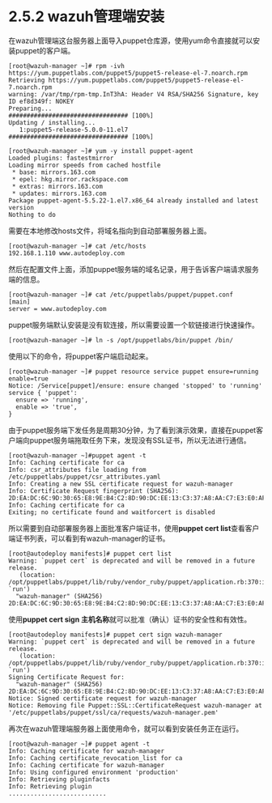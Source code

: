 # 2.5.2 wazuh管理端安装

在wazuh管理端这台服务器上面导入puppet仓库源，使用yum命令直接就可以安装puppet的客户端。

```text
[root@wazuh-manager ~]# rpm -ivh https://yum.puppetlabs.com/puppet5/puppet5-release-el-7.noarch.rpm
Retrieving https://yum.puppetlabs.com/puppet5/puppet5-release-el-7.noarch.rpm
warning: /var/tmp/rpm-tmp.InT3hA: Header V4 RSA/SHA256 Signature, key ID ef8d349f: NOKEY
Preparing...                          ################################# [100%]
Updating / installing...
   1:puppet5-release-5.0.0-11.el7     ################################# [100%]
   
[root@wazuh-manager ~]# yum -y install puppet-agent
Loaded plugins: fastestmirror
Loading mirror speeds from cached hostfile
 * base: mirrors.163.com
 * epel: hkg.mirror.rackspace.com
 * extras: mirrors.163.com
 * updates: mirrors.163.com
Package puppet-agent-5.5.22-1.el7.x86_64 already installed and latest version
Nothing to do

```

需要在本地修改hosts文件，将域名指向到自动部署服务器上面。

```text
[root@wazuh-manager ~]# cat /etc/hosts
192.168.1.110 www.autodeploy.com
```

然后在配置文件上面，添加puppet服务端的域名记录，用于告诉客户端请求服务端的信息。

```text
[root@wazuh-manager ~]# cat /etc/puppetlabs/puppet/puppet.conf 
[main]
server = www.autodeploy.com
```

puppet服务端默认安装是没有软连接，所以需要设置一个软链接进行快速操作。

```text
[root@wazuh-manager ~]# ln -s /opt/puppetlabs/bin/puppet /bin/
```

使用以下的命令，将puppet客户端启动起来。

```text
[root@wazuh-manager ~]# puppet resource service puppet ensure=running enable=true
Notice: /Service[puppet]/ensure: ensure changed 'stopped' to 'running'
service { 'puppet':
  ensure => 'running',
  enable => 'true',
}
```

由于puppet服务端下发任务是周期30分钟，为了看到演示效果，直接在puppet客户端向puppet服务端拖取任务下来，发现没有SSL证书，所以无法进行通信。

```text
[root@wazuh-manager ~]#puppet agent -t
Info: Caching certificate for ca
Info: csr_attributes file loading from /etc/puppetlabs/puppet/csr_attributes.yaml
Info: Creating a new SSL certificate request for wazuh-manager
Info: Certificate Request fingerprint (SHA256): 2D:EA:DC:6C:9D:30:65:E8:9E:B4:C2:8D:90:DC:EE:13:C3:37:A8:AA:C7:E3:E0:AF:1B:E1:D0:AA:89:E3:DE:0A
Info: Caching certificate for ca
Exiting; no certificate found and waitforcert is disabled

```

所以需要到自动部署服务器上面批准客户端证书，使用**puppet cert list**查看客户端证书列表，可以看到有wazuh-manager的证书。

```text
[root@autodeploy manifests]# puppet cert list
Warning: `puppet cert` is deprecated and will be removed in a future release.
   (location: /opt/puppetlabs/puppet/lib/ruby/vendor_ruby/puppet/application.rb:370:in `run')
  "wazuh-manager" (SHA256) 2D:EA:DC:6C:9D:30:65:E8:9E:B4:C2:8D:90:DC:EE:13:C3:37:A8:AA:C7:E3:E0:AF:1B:E1:D0:AA:89:E3:DE:0A
```

使用**puppet cert sign 主机名称**就可以批准（确认）证书的安全性和有效性。

```text
[root@autodeploy manifests]# puppet cert sign wazuh-manager
Warning: `puppet cert` is deprecated and will be removed in a future release.
   (location: /opt/puppetlabs/puppet/lib/ruby/vendor_ruby/puppet/application.rb:370:in `run')
Signing Certificate Request for:
  "wazuh-manager" (SHA256) 2D:EA:DC:6C:9D:30:65:E8:9E:B4:C2:8D:90:DC:EE:13:C3:37:A8:AA:C7:E3:E0:AF:1B:E1:D0:AA:89:E3:DE:0A
Notice: Signed certificate request for wazuh-manager
Notice: Removing file Puppet::SSL::CertificateRequest wazuh-manager at '/etc/puppetlabs/puppet/ssl/ca/requests/wazuh-manager.pem'
```

再次在wazuh管理端服务器上面使用命令，就可以看到安装任务正在运行。

```text
[root@wazuh-manager ~]# puppet agent -t
Info: Caching certificate for wazuh-manager
Info: Caching certificate_revocation_list for ca
Info: Caching certificate for wazuh-manager
Info: Using configured environment 'production'
Info: Retrieving pluginfacts
Info: Retrieving plugin
...........................
```



